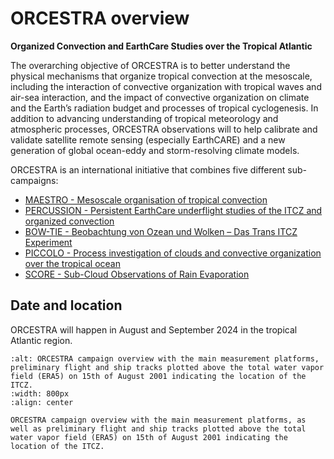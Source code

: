 # ORCESTRA overview

**Organized Convection and EarthCare Studies over the Tropical Atlantic**

The overarching objective of ORCESTRA is to better understand the physical mechanisms that organize tropical convection at the mesoscale, including the interaction of convective organization with tropical waves and air-sea interaction, and the impact of convective organization on climate and the Earth’s radiation budget and processes of tropical cyclogenesis. In addition to advancing understanding of tropical meteorology and atmospheric processes, ORCESTRA observations will to help calibrate and validate satellite remote sensing (especially EarthCARE) and a new generation of global ocean-eddy and storm-resolving climate models.

ORCESTRA is an international initiative that combines five different sub-campaigns:
* [MAESTRO - Mesoscale organisation of tropical convection](maestro.md)
* [PERCUSSION - Persistent EarthCare underflight studies of the ITCZ and organized convection](percusion.md)
* [BOW-TIE - Beobachtung von Ozean und Wolken – Das Trans ITCZ Experiment](bowtie.md)
* [PICCOLO - Process investigation of clouds and convective organization over the tropical ocean](piccolo.md)
* [SCORE - Sub-Cloud Observations of Rain Evaporation](score.md)

## Date and location
ORCESTRA will happen in August and September 2024 in the tropical Atlantic region.

```{figure} /figures/campaign_overview_scetch.jpeg
:alt: ORCESTRA campaign overview with the main measurement platforms, preliminary flight and ship tracks plotted above the total water vapor field (ERA5) on 15th of August 2001 indicating the location of the ITCZ.
:width: 800px
:align: center

ORCESTRA campaign overview with the main measurement platforms, as well as preliminary flight and ship tracks plotted above the total water vapor field (ERA5) on 15th of August 2001 indicating the location of the ITCZ.
```
